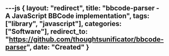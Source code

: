---js
{
	layout: "redirect",
	title: "bbcode-parser - A JavaScript BBCode implementation",
	tags: ["library", "javascript"],
	categories: ["Software"],
	redirect_to: "https://github.com/thoughtsunificator/bbcode-parser",
	date: "Created"
}
---

